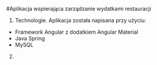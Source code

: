 #Aplikacja wspierająca zarządzanie wydatkami restauracji
1. Technologie.
Aplikacja została napisana przy użyciu:
- Framework Angular z dodatkiem Angular Material
- Java Spring
- MySQL
2. 
